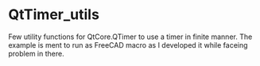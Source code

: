 # QtTimer_utils
Few utility functions for QtCore.QTimer to use a timer in finite manner. The example is ment to run as FreeCAD macro as I developed it while faceing problem in there.

